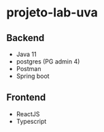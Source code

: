 # projeto-lab-uva

## Backend
- Java 11
- postgres (PG admin 4)
- Postman
- Spring boot

## Frontend
- ReactJS
- Typescript
